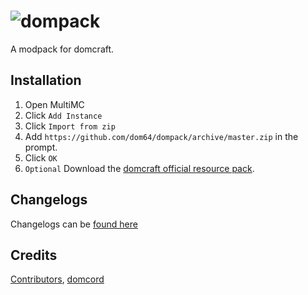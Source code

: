 # ![dompack](https://cdn.discordapp.com/attachments/694007660063752303/706288971042258984/domcraft-final.png)
A modpack for domcraft.

## Installation
1. Open MultiMC
2. Click `Add Instance`
3. Click `Import from zip`
4. Add `https://github.com/dom64/dompack/archive/master.zip` in the prompt.
5. Click `OK`
6. `Optional` Download the [domcraft official resource pack](https://raw.githubusercontent.com/dom64/dompack/master/domcraft-official-resourcepack.zip).

## Changelogs
Changelogs can be [found here](https://github.com/dom64/dompack/commits/master)

## Credits
[Contributors](https://github.com/dom64/dompack/graphs/contributors), [domcord](https://discord.gg/EMDEuab)
